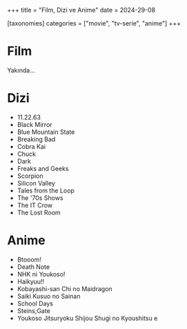+++
title = "Film, Dizi ve Anime"
date = 2024-29-08

[taxonomies]
categories = ["movie", "tv-serie", "anime"]
+++

# Film

Yakında...

# Dizi

- 11.22.63
- Black Mirror
- Blue Mountain State
- Breaking Bad
- Cobra Kai
- Chuck
- Dark
- Freaks and Geeks
- Scorpion
- Silicon Valley
- Tales from the Loop
- The '70s Shows
- The IT Crow
- The Lost Room

# Anime

- Btooom!
- Death Note
- NHK ni Youkoso!
- Haikyuu!!
- Kobayashi-san Chi no Maidragon
- Saiki Kusuo no Sainan
- School Days
- Steins;Gate
- Youkoso Jitsuryoku Shijou Shugi no Kyoushitsu e
